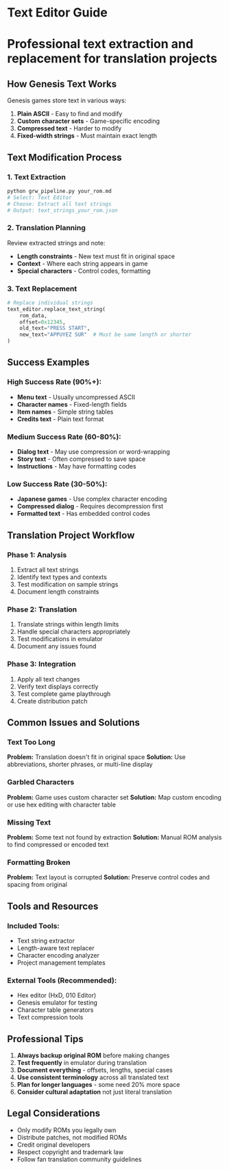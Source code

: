# Text Editor Guide  
# Professional text extraction and replacement for translation projects

## How Genesis Text Works

Genesis games store text in various ways:
1. **Plain ASCII** - Easy to find and modify
2. **Custom character sets** - Game-specific encoding
3. **Compressed text** - Harder to modify
4. **Fixed-width strings** - Must maintain exact length

## Text Modification Process

### 1. Text Extraction
```bash
python grw_pipeline.py your_rom.md
# Select: Text Editor
# Choose: Extract all text strings
# Output: text_strings_your_rom.json
```

### 2. Translation Planning
Review extracted strings and note:
- **Length constraints** - New text must fit in original space
- **Context** - Where each string appears in game
- **Special characters** - Control codes, formatting

### 3. Text Replacement
```python
# Replace individual strings
text_editor.replace_text_string(
    rom_data,
    offset=0x12345,
    old_text="PRESS START",
    new_text="APPUYEZ SUR"  # Must be same length or shorter
)
```

## Success Examples

### High Success Rate (90%+):
- **Menu text** - Usually uncompressed ASCII
- **Character names** - Fixed-length fields
- **Item names** - Simple string tables
- **Credits text** - Plain text format

### Medium Success Rate (60-80%):
- **Dialog text** - May use compression or word-wrapping
- **Story text** - Often compressed to save space
- **Instructions** - May have formatting codes

### Low Success Rate (30-50%):
- **Japanese games** - Use complex character encoding
- **Compressed dialog** - Requires decompression first
- **Formatted text** - Has embedded control codes

## Translation Project Workflow

### Phase 1: Analysis
1. Extract all text strings
2. Identify text types and contexts
3. Test modification on sample strings
4. Document length constraints

### Phase 2: Translation
1. Translate strings within length limits
2. Handle special characters appropriately  
3. Test modifications in emulator
4. Document any issues found

### Phase 3: Integration
1. Apply all text changes
2. Verify text displays correctly
3. Test complete game playthrough
4. Create distribution patch

## Common Issues and Solutions

### Text Too Long
**Problem:** Translation doesn't fit in original space
**Solution:** Use abbreviations, shorter phrases, or multi-line display

### Garbled Characters  
**Problem:** Game uses custom character set
**Solution:** Map custom encoding or use hex editing with character table

### Missing Text
**Problem:** Some text not found by extraction
**Solution:** Manual ROM analysis to find compressed or encoded text

### Formatting Broken
**Problem:** Text layout is corrupted
**Solution:** Preserve control codes and spacing from original

## Tools and Resources

### Included Tools:
- Text string extractor
- Length-aware text replacer
- Character encoding analyzer
- Project management templates

### External Tools (Recommended):
- Hex editor (HxD, 010 Editor)
- Genesis emulator for testing
- Character table generators
- Text compression tools

## Professional Tips

1. **Always backup original ROM** before making changes
2. **Test frequently** in emulator during translation
3. **Document everything** - offsets, lengths, special cases
4. **Use consistent terminology** across all translated text
5. **Plan for longer languages** - some need 20% more space
6. **Consider cultural adaptation** not just literal translation

## Legal Considerations

- Only modify ROMs you legally own
- Distribute patches, not modified ROMs
- Credit original developers
- Respect copyright and trademark law
- Follow fan translation community guidelines
